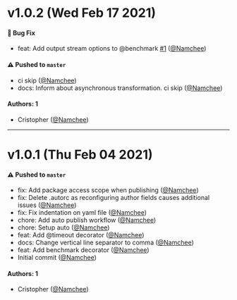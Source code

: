 # v1.0.2 (Wed Feb 17 2021)

#### 🐛 Bug Fix

- feat: Add output stream options to @benchmark [#1](https://github.com/Namchee/decora/pull/1) ([@Namchee](https://github.com/Namchee))

#### ⚠️ Pushed to `master`

- ci skip ([@Namchee](https://github.com/Namchee))
- docs: Inform about asynchronous transformation. ci skip ([@Namchee](https://github.com/Namchee))

#### Authors: 1

- Cristopher ([@Namchee](https://github.com/Namchee))

---

# v1.0.1 (Thu Feb 04 2021)

#### ⚠️ Pushed to `master`

- fix: Add package access scope when publishing ([@Namchee](https://github.com/Namchee))
- fix: Delete .autorc as reconfiguring author fields causes additional issues ([@Namchee](https://github.com/Namchee))
- fix: Fix indentation on yaml file ([@Namchee](https://github.com/Namchee))
- chore: Add auto publish workflow ([@Namchee](https://github.com/Namchee))
- chore: Setup auto ([@Namchee](https://github.com/Namchee))
- feat: Add @timeout decorator ([@Namchee](https://github.com/Namchee))
- docs: Change vertical line separator to comma ([@Namchee](https://github.com/Namchee))
- feat: Add benchmark decorator ([@Namchee](https://github.com/Namchee))
- Initial commit ([@Namchee](https://github.com/Namchee))

#### Authors: 1

- Cristopher ([@Namchee](https://github.com/Namchee))
